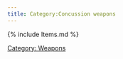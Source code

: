 ```yaml
---
title: Category:Concussion weapons
---
```


{% include Items.md %}

[Category: Weapons](Category:_Weapons "wikilink")